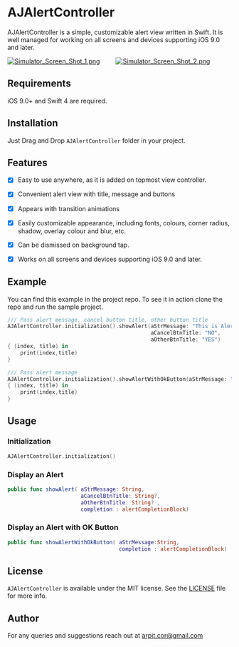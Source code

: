 # AJAlertController
AJAlertController is a simple, customizable alert view written in Swift.
It is well managed for working on all screens and devices supporting iOS 9.0 and later.


[![Simulator_Screen_Shot_1.png](https://s7.postimg.org/689x7jarv/Simulator_Screen_Shot_1.png)](https://postimg.org/image/g5ky0lidj/)
&nbsp; &nbsp; &nbsp; &nbsp;
[![Simulator_Screen_Shot_2.png](https://s7.postimg.org/n8stg7viz/Simulator_Screen_Shot_2.png)](https://postimg.org/image/v1jh871hz/)

## Requirements
iOS 9.0+ and Swift 4 are required. 

## Installation
Just Drag and Drop `AJAlertController` folder in your project. 

## Features

- [x] Easy to use anywhere, as it is added on topmost view controller.
- [x] Convenient alert view with title, message and buttons
- [x] Appears with transition animations
- [x] Easily customizable appearance, including fonts, colours, corner radius, shadow, overlay colour and blur, etc.
- [x] Can be dismissed on background tap.
- [x] Works on all screens and devices supporting iOS 9.0 and later.


## Example

You can find this example in the project repo. To see it in action clone the repo and run the sample project.
 
```swift
/// Pass alert message, cancel button title, other button title
AJAlertController.initialization().showAlert(aStrMessage: "This is Alert message with two buttons", 
                                             aCancelBtnTitle: "NO", 
                                             aOtherBtnTitle: "YES") 
{ (index, title) in
    print(index,title)
}
```

```swift
/// Pass alert message
AJAlertController.initialization().showAlertWithOkButton(aStrMessage: "This is normal alert message") 
{ (index, title) in
    print(index,title)
}
```

## Usage

### Initialization

```swift
AJAlertController.initialization()
```

### Display an Alert

```swift
public func showAlert( aStrMessage: String,
                       aCancelBtnTitle: String?,
                       aOtherBtnTitle: String? ,
                       completion : alertCompletionBlock) 
```

### Display an Alert with OK Button

```swift
public func showAlertWithOkButton( aStrMessage:String,
                                   completion : alertCompletionBlock)
```

## License

`AJAlertController` is available under the MIT license. See the [LICENSE](LICENSE) file for more info.

## Author
For any queries and suggestions reach out at arpit.cor@gmail.com
